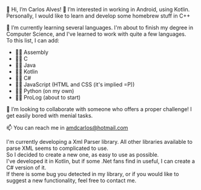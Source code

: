 👋 Hi, I’m Carlos Alves!
👀 I’m interested in working in Android, using Kotlin. Personally, I would like to learn and develop some homebrew stuff in C++

🌱 I’m currently learning several languages. I'm about to finish my degree in Computer Science, and I've learned to work with quite a few languages.<br/>
To this list, I can add:
- 🌱🌱 Assembly
- 🌱🌱 C
- 🌱🌱 Java
- 🌱🌱 Kotlin
- 🌱🌱 C#
- 🌱🌱 JavaScript (HTML and CSS (it's implied =P))
- 🌱🌱 Python (on my own)
- 🌱🌱 ProLog (about to start)

💞️ I’m looking to collaborate with someone who offers a proper challenge! I get easily bored with menial tasks.

📫 You can reach me in amdcarlos@hotmail.com

I'm currently developing a Xml Parser library. All other libraries available to parse XML seems to complicated to use.<br/>
So I decided to create a new one, as easy to use as possible.<br/>
I've developed it in Kotlin, but if some .Net fans find in useful, I can create a C# version of it.<br/>
If there is some bug you detected in my library, or if you would like to suggest a new functionality, feel free to contact me.<br/>

<!---
CarlosVazAlves/CarlosVazAlves is a ✨ special ✨ repository because its `README.md` (this file) appears on your GitHub profile.
You can click the Preview link to take a look at your changes.
--->
